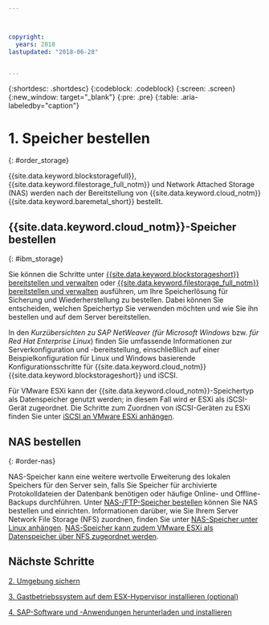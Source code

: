 ```yaml
---



copyright:
  years: 2018
lastupdated: "2018-06-28"


---
```


{:shortdesc: .shortdesc}
{:codeblock: .codeblock}
{:screen: .screen}
{:new_window: target="_blank"}
{:pre: .pre}
{:table: .aria-labeledby="caption"}

# 1. Speicher bestellen
{: #order_storage}

{{site.data.keyword.blockstoragefull}}, {{site.data.keyword.filestorage_full_notm}} und Network Attached Storage (NAS) werden nach der Bereitstellung von {{site.data.keyword.cloud_notm}} {{site.data.keyword.baremetal_short}} bestellt. 

## {{site.data.keyword.cloud_notm}}-Speicher bestellen
{: #ibm_storage}

Sie können die Schritte unter [{{site.data.keyword.blockstorageshort}} bereitstellen und verwalten](https://console.bluemix.net/docs/infrastructure/BlockStorage/index.html#getting-started-with-block-storage) oder [{{site.data.keyword.filestorage_full_notm}} bereitstellen und verwalten](https://console.bluemix.net/docs/infrastructure/FileStorage/provisioning-file-storage.html#provisioning-and-managing-ibm-file-storage-for-ibm-cloud) ausführen, um Ihre Speicherlösung für Sicherung und Wiederherstellung zu bestellen. Dabei können Sie entscheiden, welchen Speichertyp Sie verwenden möchten und wie Sie ihn bestellen und auf dem Server bereitstellen.

In den *Kurzübersichten zu SAP NetWeaver (für Microsoft Windows* bzw. *für Red Hat Enterprise Linux*) finden Sie umfassende Informationen zur Serverkonfiguration und -bereitstellung, einschließlich auf einer Beispielkonfiguration für Linux und Windows basierende Konfigurationsschritte für {{site.data.keyword.cloud_notm}} {{site.data.keyword.blockstorageshort}} und iSCSI.

Für VMware ESXi kann der {{site.data.keyword.cloud_notm}}-Speichertyp als Datenspeicher genutzt werden; in diesem Fall wird er ESXi als iSCSI-Gerät zugeordnet. Die Schritte zum Zuordnen von iSCSI-Geräten zu ESXi finden Sie unter [iSCSI an VMware ESXi anhängen](https://console.bluemix.net/docs/infrastructure/vmware/mounting-iscsi-vmware-esxi.html#mounting-iscsi-vmware-esxi).

## NAS bestellen
{: #order-nas}

NAS-Speicher kann eine weitere wertvolle Erweiterung des lokalen Speichers für den Server sein, falls Sie Speicher für archivierte Protokolldateien der Datenbank benötigen oder häufige Online- und Offline-Backups durchführen. Unter [NAS-/FTP-Speicher bestellen](https://console.bluemix.net/docs/infrastructure/network-attached-storage/index.html#ordering-nas-ftp-storage) können Sie NAS bestellen und einrichten. Informationen darüber, wie Sie Ihrem Server Network File Storage (NFS) zuordnen, finden Sie unter [NAS-Speicher unter Linux anhängen](https://console.bluemix.net/docs/infrastructure/network-attached-storage/mount-nas-storage-linux.html#mounting-nas-storage-in-linux). [NAS-Speicher kann zudem VMware ESXi als Datenspeicher über NFS zugeordnet werden](https://console.bluemix.net/docs/infrastructure/network-attached-storage/connect-nas-storage-windows.html#connecting-to-nas-storage-in-windows).

## Nächste Schritte

  [2. Umgebung sichern](/docs/infrastructure/sap-netweaver/sap-secure-environment.html)

  [3. Gastbetriebssystem auf dem ESX-Hypervisor installieren (optional)](/docs/infrastructure/sap-netweaver/sap-installing-guest-operating-system-VMware-deployments.html)

  [4. SAP-Software und -Anwendungen herunterladen und installieren](/docs/infrastructure/sap-netweaver/sap-installing-SAP-landscape.html)
  
  
